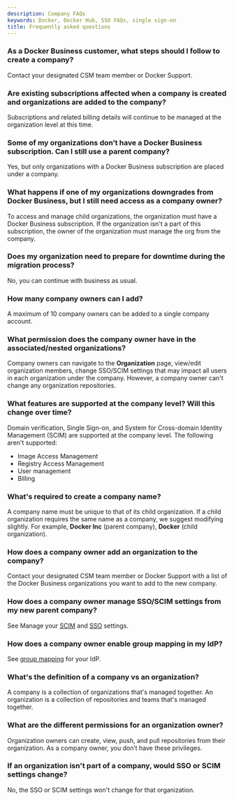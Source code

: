 ```yaml
---
description: Company FAQs
keywords: Docker, Docker Hub, SSO FAQs, single sign-on
title: Frequently asked questions
---
```


### As a Docker Business customer, what steps should I follow to create a company?

Contact your designated CSM team member or Docker Support.

### Are existing subscriptions affected when a company is created and organizations are added to the company?

Subscriptions and related billing details will continue to be managed at the organization level at this time.

### Some of my organizations don’t have a Docker Business subscription. Can I still use a parent company?

Yes, but only organizations with a Docker Business subscription are placed under a company.

### What happens if one of my organizations downgrades from Docker Business, but I still need access as a company owner?

To access and manage child organizations, the organization must have a Docker Business subscription. If the organization isn't a part of this subscription, the owner of the organization must manage the org from the company. 

### Does my organization need to prepare for downtime during the migration process?

No, you can continue with business as usual.

### How many company owners can I add?

A maximum of 10 company owners can be added to a single company account.

### What permission does the company owner have in the associated/nested organizations?

Company owners can navigate to the **Organization** page, view/edit organization members, change SSO/SCIM settings that may impact all users in each organization under the company. However, a company owner can't change any organization repositories. 

### What features are supported at the company level? Will this change over time?

Domain verification, Single Sign-on, and System for Cross-domain Identity Management (SCIM) are supported at the company level. The following aren't supported:

- Image Access Management
- Registry Access Management
- User management
- Billing

### What's required to create a company name?

A company name must be unique to that of its child organization. If a child organization requires the same name as a company, we suggest modifying slightly. For example, **Docker Inc** (parent company), **Docker** (child organization).

### How does a company owner add an organization to the company?

Contact your designated CSM team member or Docker Support with a list of the Docker Business organizations you want to add to the new company.

### How does a company owner manage SSO/SCIM settings from my new parent company?

See Manage your [SCIM](../docker-hub/company-scim.md) and [SSO](../docker-hub/sso-connection.md) settings.

### How does a company owner enable group mapping in my IdP?

See [group mapping](../docker-hub/group-mapping.md) for your IdP.

### What's the definition of a company vs an organization?

A company is a collection of organizations that's managed together. An organization is a collection of repositories and teams that's managed together. 

### What are the different permissions for an organization owner?

Organization owners can create, view, push, and pull repositories from their organization. As a company owner, you don’t have these privileges.

### If an organization isn't part of a company, would SSO or SCIM settings change?

No, the SSO or SCIM settings won't change for that organization. 
